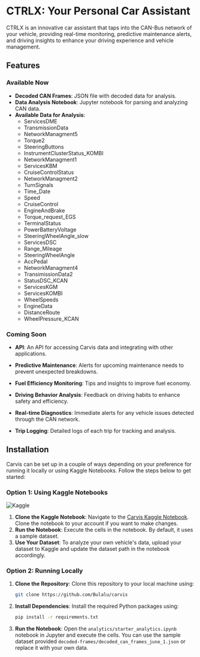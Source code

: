 # CTRLX: Your Personal Car Assistant



CTRLX is an innovative car assistant that taps into the CAN-Bus network of your vehicle, providing real-time monitoring, predictive maintenance alerts, and driving insights to enhance your driving experience and vehicle management.



## Features

### Available Now

- **Decoded CAN Frames**: JSON file with decoded data for analysis.
- **Data Analysis Notebook**: Jupyter notebook for parsing and analyzing CAN data.
- **Available Data for Analysis**:
  - ServicesDME
  - TransmissionData
  - NetworkManagment5
  - Torque2
  - SteeringButtons
  - InstrumentClusterStatus_KOMBI
  - NetworkManagment1
  - ServicesKBM
  - CruiseControlStatus
  - NetworkManagment2
  - TurnSignals
  - Time_Date
  - Speed
  - CruiseControl
  - EngineAndBrake
  - Torque_request_EGS
  - TerminalStatus
  - PowerBatteryVoltage
  - SteeringWheelAngle_slow
  - ServicesDSC
  - Range_Mileage
  - SteeringWheelAngle
  - AccPedal
  - NetworkManagment4
  - TransimissionData2
  - StatusDSC_KCAN
  - ServicesKGM
  - ServicesKOMBI
  - WheelSpeeds
  - EngineData
  - DistanceRoute
  - WheelPressure_KCAN

### Coming Soon

- **API**: An API for accessing Carvis data and integrating with other applications.

- **Predictive Maintenance**: Alerts for upcoming maintenance needs to prevent unexpected breakdowns.
- **Fuel Efficiency Monitoring**: Tips and insights to improve fuel economy.
- **Driving Behavior Analysis**: Feedback on driving habits to enhance safety and efficiency.
- **Real-time Diagnostics**: Immediate alerts for any vehicle issues detected through the CAN network.
- **Trip Logging**: Detailed logs of each trip for tracking and analysis.

## Installation

Carvis can be set up in a couple of ways depending on your preference for running it locally or using Kaggle Notebooks. Follow the steps below to get started:

### Option 1: Using Kaggle Notebooks

<a href="https://www.kaggle.com/code/fredygerman/carvis-starter-notebook?scriptVersionId=188078001" target="_blank"><img align="left" alt="Kaggle" title="Open in Kaggle" src="https://kaggle.com/static/images/open-in-kaggle.svg"></a>
</br>

1. **Clone the Kaggle Notebook**: Navigate to the [Carvis Kaggle Notebook](https://www.kaggle.com/code/fredygerman/carvis-starter-analytics-kaggle). Clone the notebook to your account if you want to make changes.
2. **Run the Notebook**: Execute the cells in the notebook. By default, it uses a sample dataset.
3. **Use Your Dataset**: To analyze your own vehicle's data, upload your dataset to Kaggle and update the dataset path in the notebook accordingly.

### Option 2: Running Locally

1. **Clone the Repository**: Clone this repository to your local machine using:

   ```sh
   git clone https://github.com/Bulalu/carvis
   ```

2. **Install Dependencies**: Install the required Python packages using:

   ```sh
   pip install -r requirements.txt
   ```

3. **Run the Notebook**: Open the `analytics/starter_analytics.ipynb` notebook in Jupyter and execute the cells. You can use the sample dataset provided `decoded-frames/decoded_can_frames_june_1.json` or replace it with your own data.
